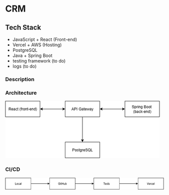 # CRM

## Tech Stack
- JavaScript + React (Front-end)
- Vercel + AWS (Hosting)
- PostgreSQL
- Java + Spring Boot
- testing framework (to do)
- logs (to do)

### Description


### Architecture
![Architecture](Architecture.png)

### CI/CD

![CI/CD](CI_CD.png)